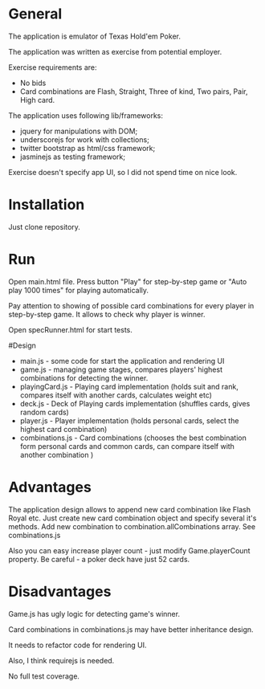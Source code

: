 # General
The application is emulator of Texas Hold'em Poker.

The application was written as exercise from potential employer.

Exercise requirements are: 

* No bids
* Card combinations are Flash, Straight, Three of kind, Two pairs, Pair, High card.

The application uses following lib/frameworks:

* jquery for manipulations with DOM; 
* underscorejs for work with collections;
* twitter bootstrap as html/css framework;
* jasminejs as testing framework;

Exercise doesn't specify app UI, so I did not spend time on nice look.


# Installation
Just clone repository.

# Run
Open main.html file. Press button "Play" for step-by-step game or "Auto play 1000 times" for playing automatically.

Pay attention to showing of possible card combinations for every player in step-by-step game. It allows to check why player is winner.

Open specRunner.html for start tests.

#Design

* main.js - some code for start the application and rendering UI
* game.js - managing game stages, compares players' highest combinations for detecting the winner.
* playingCard.js - Playing card implementation (holds suit and rank, compares itself with another cards, calculates weight etc)
* deck.js - Deck of Playing cards implementation (shuffles cards, gives random cards)
* player.js - Player implementation (holds personal cards, select the highest card combination)
* combinations.js - Card combinations (chooses the best combination form personal cards and common cards, can compare itself with another combination )


# Advantages

The application design allows to append new card combination like Flash Royal etc. Just create new card combination
object and specify several it's methods. Add new combination to combination.allCombinations array. See combinations.js

Also you can easy increase player count - just modify Game.playerCount property. Be careful - a poker deck have just 52 cards.

# Disadvantages

Game.js has ugly logic for detecting game's winner.

Card combinations in combinations.js may have better inheritance design.

It needs to refactor code for rendering UI.

Also, I think requirejs is needed. 
 
No full test coverage. 